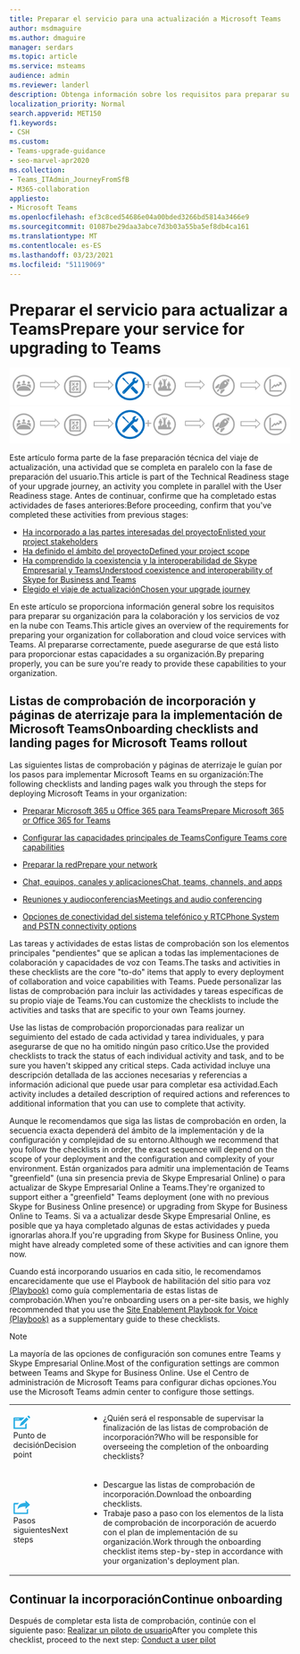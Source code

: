```yaml
---
title: Preparar el servicio para una actualización a Microsoft Teams
author: msdmaguire
ms.author: dmaguire
manager: serdars
ms.topic: article
ms.service: msteams
audience: admin
ms.reviewer: landerl
description: Obtenga información sobre los requisitos para preparar su organización para la colaboración y los servicios de voz en la nube con Teams.
localization_priority: Normal
search.appverid: MET150
f1.keywords:
- CSH
ms.custom:
- Teams-upgrade-guidance
- seo-marvel-apr2020
ms.collection:
- Teams_ITAdmin_JourneyFromSfB
- M365-collaboration
appliesto:
- Microsoft Teams
ms.openlocfilehash: ef3c8ced54686e04a00bded3266bd5814a3466e9
ms.sourcegitcommit: 01087be29daa3abce7d3b03a55ba5ef8db4ca161
ms.translationtype: MT
ms.contentlocale: es-ES
ms.lasthandoff: 03/23/2021
ms.locfileid: "51119069"
---
```

# <a name="prepare-your-service-for-upgrading-to-teams"></a><span data-ttu-id="e7905-103">Preparar el servicio para actualizar a Teams</span><span class="sxs-lookup"><span data-stu-id="e7905-103">Prepare your service for upgrading to Teams</span></span>

<span data-ttu-id="e7905-104">![Diagrama de viaje de actualización, haciendo hincapié en la fase de preparación técnica](media/upgrade-banner-tech-readiness.png "Etapas del viaje de actualización, con énfasis en la fase preparación técnica")</span><span class="sxs-lookup"><span data-stu-id="e7905-104">![Upgrade journey diagram, emphasizing the Technical Readiness stage](media/upgrade-banner-tech-readiness.png "Stages of the upgrade journey, with emphasis on the Technical Readiness stage")</span></span>

<span data-ttu-id="e7905-105">Este artículo forma parte de la fase preparación técnica del viaje de actualización, una actividad que se completa en paralelo con la fase de preparación del usuario.</span><span class="sxs-lookup"><span data-stu-id="e7905-105">This article is part of the Technical Readiness stage of your upgrade journey, an activity you complete in parallel with the User Readiness stage.</span></span> <span data-ttu-id="e7905-106">Antes de continuar, confirme que ha completado estas actividades de fases anteriores:</span><span class="sxs-lookup"><span data-stu-id="e7905-106">Before proceeding, confirm that you've completed these activities from previous stages:</span></span>

- [<span data-ttu-id="e7905-107">Ha incorporado a las partes interesadas del proyecto</span><span class="sxs-lookup"><span data-stu-id="e7905-107">Enlisted your project stakeholders</span></span>](upgrade-enlist-stakeholders.md)
- [<span data-ttu-id="e7905-108">Ha definido el ámbito del proyecto</span><span class="sxs-lookup"><span data-stu-id="e7905-108">Defined your project scope</span></span>](./upgrade-define-project-scope.md)
- [<span data-ttu-id="e7905-109">Ha comprendido la coexistencia y la interoperabilidad de Skype Empresarial y Teams</span><span class="sxs-lookup"><span data-stu-id="e7905-109">Understood coexistence and interoperability of Skype for Business and Teams</span></span>](./teams-and-skypeforbusiness-coexistence-and-interoperability.md)
- [<span data-ttu-id="e7905-110">Elegido el viaje de actualización</span><span class="sxs-lookup"><span data-stu-id="e7905-110">Chosen your upgrade journey</span></span>](upgrade-and-coexistence-of-skypeforbusiness-and-teams.md)

<span data-ttu-id="e7905-111">En este artículo se proporciona información general sobre los requisitos para preparar su organización para la colaboración y los servicios de voz en la nube con Teams.</span><span class="sxs-lookup"><span data-stu-id="e7905-111">This article gives an overview of the requirements for preparing your organization for collaboration and cloud voice services with Teams.</span></span> <span data-ttu-id="e7905-112">Al prepararse correctamente, puede asegurarse de que está listo para proporcionar estas capacidades a su organización.</span><span class="sxs-lookup"><span data-stu-id="e7905-112">By preparing properly, you can be sure you're ready to provide these capabilities to your organization.</span></span>

## <a name="onboarding-checklists-and-landing-pages-for-microsoft-teams-rollout"></a><span data-ttu-id="e7905-113">Listas de comprobación de incorporación y páginas de aterrizaje para la implementación de Microsoft Teams</span><span class="sxs-lookup"><span data-stu-id="e7905-113">Onboarding checklists and landing pages for Microsoft Teams rollout</span></span>

<span data-ttu-id="e7905-114">Las siguientes listas de comprobación y páginas de aterrizaje le guían por los pasos para implementar Microsoft Teams en su organización:</span><span class="sxs-lookup"><span data-stu-id="e7905-114">The following checklists and landing pages walk you through the steps for deploying Microsoft Teams in your organization:</span></span>

- [<span data-ttu-id="e7905-115">Preparar Microsoft 365 u Office 365 para Teams</span><span class="sxs-lookup"><span data-stu-id="e7905-115">Prepare Microsoft 365 or Office 365 for Teams</span></span>](onboarding-checklist-enable-office-365.md)

- [<span data-ttu-id="e7905-116">Configurar las capacidades principales de Teams</span><span class="sxs-lookup"><span data-stu-id="e7905-116">Configure Teams core capabilities</span></span>](onboarding-checklist-configure-microsoft-teams-core-capabilities.md)

- [<span data-ttu-id="e7905-117">Preparar la red</span><span class="sxs-lookup"><span data-stu-id="e7905-117">Prepare your network</span></span>](prepare-network.md)

- [<span data-ttu-id="e7905-118">Chat, equipos, canales y aplicaciones</span><span class="sxs-lookup"><span data-stu-id="e7905-118">Chat, teams, channels, and apps</span></span>](deploy-chat-teams-channels-microsoft-teams-landing-page.md)

- [<span data-ttu-id="e7905-119">Reuniones y audioconferencias</span><span class="sxs-lookup"><span data-stu-id="e7905-119">Meetings and audio conferencing</span></span>](deploy-meetings-microsoft-teams-landing-page.md)

- [<span data-ttu-id="e7905-120">Opciones de conectividad del sistema telefónico y RTC</span><span class="sxs-lookup"><span data-stu-id="e7905-120">Phone System and PSTN connectivity options</span></span>](cloud-voice-landing-page.md)


<span data-ttu-id="e7905-121">Las tareas y actividades de estas listas de comprobación son los elementos principales "pendientes" que se aplican a todas las implementaciones de colaboración y capacidades de voz con Teams.</span><span class="sxs-lookup"><span data-stu-id="e7905-121">The tasks and activities in these checklists are the core "to-do" items that apply to every deployment of collaboration and voice capabilities with Teams.</span></span> <span data-ttu-id="e7905-122">Puede personalizar las listas de comprobación para incluir las actividades y tareas específicas de su propio viaje de Teams.</span><span class="sxs-lookup"><span data-stu-id="e7905-122">You can customize the checklists to include the activities and tasks that are specific to your own Teams journey.</span></span>

<span data-ttu-id="e7905-123">Use las listas de comprobación proporcionadas para realizar un seguimiento del estado de cada actividad y tarea individuales, y para asegurarse de que no ha omitido ningún paso crítico.</span><span class="sxs-lookup"><span data-stu-id="e7905-123">Use the provided checklists to track the status of each individual activity and task, and to be sure you haven't skipped any critical steps.</span></span> <span data-ttu-id="e7905-124">Cada actividad incluye una descripción detallada de las acciones necesarias y referencias a información adicional que puede usar para completar esa actividad.</span><span class="sxs-lookup"><span data-stu-id="e7905-124">Each activity includes a detailed description of required actions and references to additional information that you can use to complete that activity.</span></span>

<span data-ttu-id="e7905-125">Aunque le recomendamos que siga las listas de comprobación en orden, la secuencia exacta dependerá del ámbito de la implementación y de la configuración y complejidad de su entorno.</span><span class="sxs-lookup"><span data-stu-id="e7905-125">Although we recommend that you follow the checklists in order, the exact sequence will depend on the scope of your deployment and the configuration and complexity of your environment.</span></span> <span data-ttu-id="e7905-126">Están organizados para admitir una implementación de Teams "greenfield" (una sin presencia previa de Skype Empresarial Online) o para actualizar de Skype Empresarial Online a Teams.</span><span class="sxs-lookup"><span data-stu-id="e7905-126">They're organized to support either a "greenfield" Teams deployment (one with no previous Skype for Business Online presence) or upgrading from Skype for Business Online to Teams.</span></span> <span data-ttu-id="e7905-127">Si va a actualizar desde Skype Empresarial Online, es posible que ya haya completado algunas de estas actividades y pueda ignorarlas ahora.</span><span class="sxs-lookup"><span data-stu-id="e7905-127">If you're upgrading from Skype for Business Online, you might have already completed some of these activities and can ignore them now.</span></span>

<span data-ttu-id="e7905-128">Cuando está incorporando usuarios en cada sitio, le recomendamos encarecidamente que use el Playbook de habilitación del sitio para voz [(Playbook)](https://github.com/MicrosoftDocs/OfficeDocs-SkypeForBusiness/blob/live/Teams/downloads/site-enablement-playbook-for-voice-(playbook).xlsx?raw=true) como guía complementaria de estas listas de comprobación.</span><span class="sxs-lookup"><span data-stu-id="e7905-128">When you're onboarding users on a per-site basis, we highly recommended that you use the [Site Enablement Playbook for Voice (Playbook)](https://github.com/MicrosoftDocs/OfficeDocs-SkypeForBusiness/blob/live/Teams/downloads/site-enablement-playbook-for-voice-(playbook).xlsx?raw=true) as a supplementary guide to these checklists.</span></span>

>[!NOTE]
><span data-ttu-id="e7905-129">La mayoría de las opciones de configuración son comunes entre Teams y Skype Empresarial Online.</span><span class="sxs-lookup"><span data-stu-id="e7905-129">Most of the configuration settings are common between Teams and Skype for Business Online.</span></span> <span data-ttu-id="e7905-130">Use el Centro de administración de Microsoft Teams para configurar dichas opciones.</span><span class="sxs-lookup"><span data-stu-id="e7905-130">You use the Microsoft Teams admin center to configure those settings.</span></span>

<table>
<tr><td><img src="media/audio_conferencing_image7.png" alt="An icon depicting a decision point"/> <br/><span data-ttu-id="e7905-131">Punto de decisión</span><span class="sxs-lookup"><span data-stu-id="e7905-131">Decision point</span></span></td><td><ul><li><span data-ttu-id="e7905-132">¿Quién será el responsable de supervisar la finalización de las listas de comprobación de incorporación?</span><span class="sxs-lookup"><span data-stu-id="e7905-132">Who will be responsible for overseeing the completion of the onboarding checklists?</span></span></li></ul></td></tr>
<tr><td><img src="media/audio_conferencing_image9.png" alt="An icon depicting the next steps"/><br/><span data-ttu-id="e7905-133">Pasos siguientes</span><span class="sxs-lookup"><span data-stu-id="e7905-133">Next steps</span></span></td><td><ul><li><span data-ttu-id="e7905-134">Descargue las listas de comprobación de incorporación.</span><span class="sxs-lookup"><span data-stu-id="e7905-134">Download the onboarding checklists.</span></span></li><li><span data-ttu-id="e7905-135">Trabaje paso a paso con los elementos de la lista de comprobación de incorporación de acuerdo con el plan de implementación de su organización.</span><span class="sxs-lookup"><span data-stu-id="e7905-135">Work through the onboarding checklist items step-by-step in accordance with your organization's deployment plan.</span></span></li></ul></td></tr>
</table>

<!--ENDOFSECTION-->

## <a name="continue-onboarding"></a><span data-ttu-id="e7905-136">Continuar la incorporación</span><span class="sxs-lookup"><span data-stu-id="e7905-136">Continue onboarding</span></span>

<span data-ttu-id="e7905-137">Después de completar esta lista de comprobación, continúe con el siguiente paso: [Realizar un piloto de usuario](pilot-essentials.md)</span><span class="sxs-lookup"><span data-stu-id="e7905-137">After you complete this checklist, proceed to the next step: [Conduct a user pilot](pilot-essentials.md)</span></span>

[//]: # (@Turgay, he comentado este párrafo siguiente porque es específico de voz en la nube.)
<!--
As the next step, use the [Site Enablement Playbook for Voice (Playbook)](https://github.com/MicrosoftDocs/OfficeDocs-SkypeForBusiness/blob/live/Teams/downloads/site-enablement-playbook-for-voice-(playbook).xlsx?raw=true) to help you onboard your users on each site to cloud voice, and help ensure that you plan and execute important site-specific activities.
-->